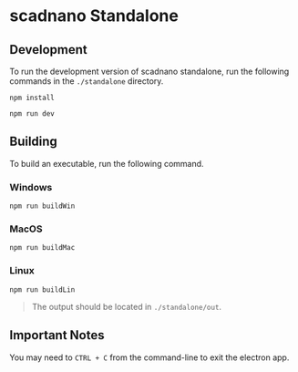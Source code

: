 # scadnano Standalone

## Development

To run the development version of scadnano standalone, run the following commands in the `./standalone` directory.

```shell
npm install
```

```shell
npm run dev
```

## Building

To build an executable, run the following command.

### Windows
```shell
npm run buildWin
```

### MacOS
```shell
npm run buildMac
```

### Linux
```shell
npm run buildLin
```

> The output should be located in `./standalone/out`.

## Important Notes

You may need to `CTRL + C` from the command-line to exit the electron app.
